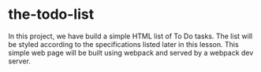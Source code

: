 # the-todo-list
In this project, we have build a simple HTML list of To Do tasks. The list will be styled according to the specifications listed later in this lesson. This simple web page will be built using webpack and served by a webpack dev server.
